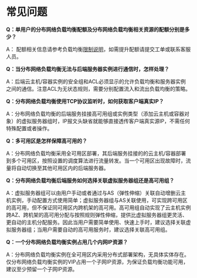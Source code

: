 # 常见问题

**Q：单用户的分布网络负载均衡配额及分布网络负载均衡相关资源的配额分别是多少？**

A： 配额相关信息请参考负载均衡[限制说明](../Introduction/Restrictions.md)，如需提升配额请提交工单或联系客服人员。

**Q：当分布网络负载均衡无法与后端服务器实例进行通信时，怎样处理？**

A：后端云主机/容器实例的安全组和ACL必须显示的允许负载均衡和服务器实例之间的通信。注意ACL为无状态规则，需要分别配置流入和流出负载均衡的策略。

**Q：分布网络负载均衡使用TCP协议监听时，如何获取客户端真实IP？**

A：分布网络负载均衡的后端服务挂接高可用组或实例类型（添加云主机或容器对象）的虚拟服务器组时，IP报文头缺省就能够直接透传客户端真实源IP，不需任何特殊配置或者操作。
   
**Q：多可用区是怎样保障高可用的？**

A：分布网络负载均衡采用全可用区部署，其后端服务挂接的的云主机/容器部署到多个可用区，按照设置的调度算法进行流量转发。当一个可用区出现故障时，流量将自动切换至其他可用区内的后端服务器。

   
**Q：分布网络负载均衡后端服务如何选择关联虚拟服务器组还是高可用组？**

A：虚拟服务器组可以由用户手动或者通过与AS（弹性伸缩）关联自动增删云主机实例，手动配置方式使用简单；虚拟服务器组与AS关联使用，可实现跨可用区的高可用，但不保证同可用区内跨机架的高可用。高可用组自动实现了云主机实例跨AZ、跨机架的高可用分配与按照规则弹性伸缩，提供比虚拟服务器组更灵活、更自动的主机分配服务。因此当用户需要简单使用、快速上手时，建议选择关联虚拟服务器组；当用户需要自动的高可用服务时，建议选择关联高可用组。

   
**Q：一个分布网络负载均衡实例占用几个内网IP资源？**

A：分布网络负载均衡实例在全可用区内采用分布式部署架构，无具体实体存在。仅分布网络负载均衡实例的VIP占用一个子网IP资源，为保证负载均衡功能可用，建议至少预留一个子网IP资源。
